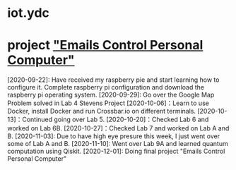 # iot.ydc
# project ["Emails Control Personal Computer"](https://github.com/diy16102/iot.ydc/tree/master/final%20project)
[2020-09-22]: Have received my raspberry pie and start learning how to configure it. Complete raspberry pi configuration and download the raspberry pi operating system.
[2020-09-29]: Go over the Google Map Problem solved in Lab 4 Stevens Project
[2020-10-06]：Learn to use Docker, install Docker and run Crossbar.io on different terminals. 
[2020-10-13]：Continued going over Lab 5.
[2020-10-20]：Checked Lab 6 and worked on Lab 6B.
[2020-10-27]：Checked Lab 7 and worked on Lab A and B.
[2020-11-03]: Due to have high eye presure this week, I just went over some of Lab A and B.
[2020-11-10]: Went over Lab 9A and learned quantum computation using Qiskit.
[2020-12-01]: Doing final project "Emails Control Personal Computer"
